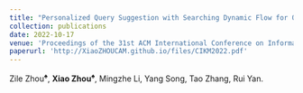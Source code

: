 ```yaml
---
title: "Personalized Query Suggestion with Searching Dynamic Flow for Online Recruitment"
collection: publications
date: 2022-10-17
venue: 'Proceedings of the 31st ACM International Conference on Information & Knowledge Management (CIKM)'
paperurl: 'http://XiaoZHOUCAM.github.io/files/CIKM2022.pdf'
---
```


Zile Zhou<sup>&spades;</sup>, **Xiao Zhou**<sup>&spades;</sup>, Mingzhe Li, Yang Song, Tao Zhang, Rui Yan.
